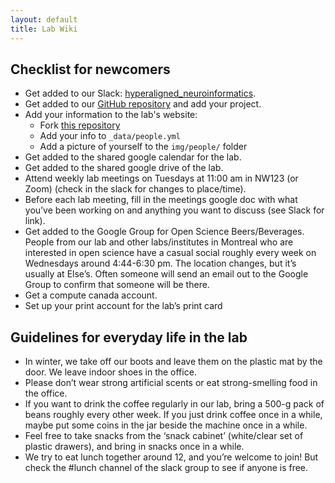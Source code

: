 ```yaml
---
layout: default
title: Lab Wiki
---
```


## Checklist for newcomers

- Get added to our Slack: [hyperaligned_neuroinformatics](https://hyper-neuro.slack.com).
- Get added to our [GitHub repository](https://github.com/neurodatascience) and add your project.
- Add your information to the lab's website:
    - Fork [this repository](https://github.com/neurodatascience/neurodatascience.github.io)
    - Add your info to `_data/people.yml`
    - Add a picture of yourself to the `img/people/` folder
- Get added to the shared google calendar for the lab.
- Get added to the shared google drive of the lab.
- Attend weekly lab meetings on Tuesdays at 11:00 am in NW123 (or Zoom) 
  (check in the slack for changes to place/time).
- Before each lab meeting, fill in the meetings google doc 
  with what you’ve been working on and anything you want to discuss (see Slack for link).
- Get added to the Google Group for Open Science Beers/Beverages. 
  People from our lab and other labs/institutes in Montreal 
  who are interested in open science have a casual social 
  roughly every week on Wednesdays around 4:44-6:30 pm. 
  The location changes, but it’s usually at Else’s. 
  Often someone will send an email out to the Google Group 
  to confirm that someone will be there.
- Get a compute canada account.
- Set up your print account for the lab’s print card

## Guidelines for everyday life in the lab

- In winter, we take off our boots and leave them on the plastic mat by the door. 
  We leave indoor shoes in the office.
- Please don’t wear strong artificial scents or eat strong-smelling food in the office.
- If you want to drink the coffee regularly in our lab, bring a 500-g pack of beans roughly every other week. 
  If you just drink coffee once in a while, maybe put some coins in the jar beside the machine once in a while.
- Feel free to take snacks from the ‘snack cabinet’ (white/clear set of plastic drawers), 
  and bring in snacks once in a while.
- We try to eat lunch together around 12, and you’re welcome to join!
  But check the #lunch channel of the slack group to see if anyone is free.

